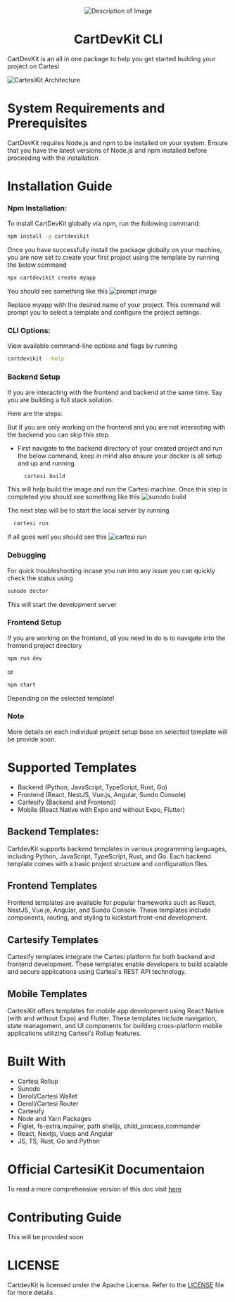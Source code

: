 <p align="center">
  <img src="images/kit-icon.png" alt="Description of Image">
</p>
<h1 align="center">CartDevKit CLI</h1>

<!-- <table>
  <th> Heading 1</th>
  <th> Heading 2</th>
  <tr> 
    <td>
     Hello
    </td>
  </tr>
</table> -->

CartDevKit is an all in one package to help you get started building your project on Cartesi

![CartesiKit Architecture](images/architecture.png)



# System Requirements and Prerequisites
CartDevKit requires Node.js and npm to be installed on your system. Ensure that you have the latest versions of Node.js and npm installed before proceeding with the installation.

# Installation Guide

### Npm Installation:  
To install CartDevKit globally via npm, run the following command:

```bash 
npm install -g cartdevikit
```

Once you have successfully install the package globally on your machine, you are now set to create your first project using the template by running the below command

```bash
npx cartdevikit create myapp
```
You should see something like this
![prompt image](images/prompt-ui.png)

Replace myapp with the desired name of your project. This command will prompt you to select a template and configure the project settings.

### CLI Options: 
View available command-line options and flags by running  

```bash
cartdevikit --help
```` 

### Backend Setup
If you are interacting with the frontend and backend at the same time. Say you are building a full stack solution. 

Here are the steps:

But if you are only working on the frontend and you are not interacting with the backend you can skip this step.

- First navigate to the backend directory of your created project and run the below command, keep in mind also ensure your docker is all setup and up and running.
   
  ```bash
    cartesi build
  ```
This will help build the image and run the Cartesi machine. Once this step is completed you should see something like this
![sunodo build](images/build-output.png)

The next step will be to start the local server by running

```bash
  cartesi run
```
If all goes well you should see this
![cartesi run](images/run-output.png)

### Debugging 
For quick troubleshooting incase you run into any issue you can quickly check the status using

```bash
sunodo doctor
```
This will start the development server

### Frontend Setup
If you are working on the frontend, all you need to do is to navigate into the frontend project directory

```bash
npm run dev 
```
or 

```bash
npm start 
```
Depending on the selected template!

### Note 
More details on each individual project setup base on selected template will be provide soon.

# Supported Templates
- Backend (Python, JavaScript, TypeScript, Rust, Go)
- Frontend (React, NestJS, Vue.js, Angular, Sundo Console)
- Cartesify (Backend and Frontend)
- Mobile (React Native with Expo and without Expo, Flutter)

## Backend Templates:
CartdevKit supports backend templates in various programming languages, including Python, JavaScript, TypeScript, Rust, and Go. Each backend template comes with a basic project structure and configuration files.

## Frontend Templates
Frontend templates are available for popular frameworks such as React, NestJS, Vue.js, Angular, and Sundo Console. These templates include components, routing, and styling to kickstart front-end development.

## Cartesify Templates
Cartesify templates integrate the Cartesi platform for both backend and frontend development. These templates enable developers to build scalable and secure applications using Cartesi's REST API technology.

## Mobile Templates
CartesiKit offers templates for mobile app development using React Native (with and without Expo) and Flutter. These templates include navigation, state management, and UI components for building cross-platform mobile applications utilizing Cartesi's Rollup features.

# Built With
- Cartesi Rollup
- Sunodo
- Deroll/Cartesi Wallet
- Deroll/Cartesi Router
- Cartesify
- Node and Yarn Packages
- Figlet, fs-extra,inquirer, path
  shelljs, child_process,commander
- React, Nextjs, Vuejs and Angular
- JS, TS, Rust, Go and Python

# Official CartesiKit Documentaion
To read a more comprehensive version of this doc visit [here](https://africlab.gitbook.io/cartdevkit)

# Contributing Guide
This will be provided soon

# LICENSE
CartdevKit is licensed under the Apache License. Refer to the [LICENSE](https://github.com/gconnect/cartesi-kit/blob/master/LICENSE) file for more details


